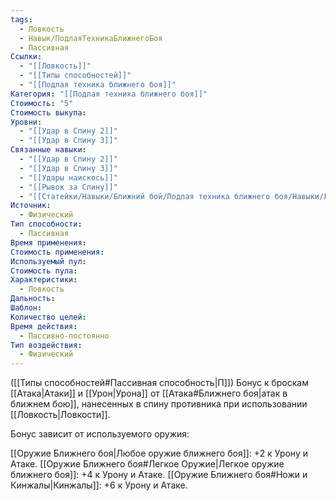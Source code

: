 ```yaml
---
tags:
  - Ловкость
  - Навык/ПодлаяТехникаБлижнегоБоя
  - Пассивная
Ссылки:
  - "[[Ловкость]]"
  - "[[Типы способностей]]"
  - "[[Подлая техника ближнего боя]]"
Категория: "[[Подлая техника ближнего боя]]"
Стоимость: "5"
Стоимость выкупа:
Уровни:
  - "[[Удар в Спину 2]]"
  - "[[Удар в Спину 3]]"
Связанные навыки:
  - "[[Удар в Спину 2]]"
  - "[[Удар в Спину 3]]"
  - "[[Удары наискось]]"
  - "[[Рывок за Спину]]"
  - "[[Статейки/Навыки/Ближний бой/Подлая техника ближнего боя/Навыки/Ликвидация]]"
Источник:
  - Физический
Тип способности:
  - Пассивная
Время применения:
Стоимость применения:
Используемый пул:
Стоимость пула:
Характеристики:
  - Ловкость
Дальность:
Шаблон:
Количество целей:
Время действия:
  - Пассивно-постоянно
Тип воздействия:
  - Физический
---
```

([[Типы способностей#Пассивная способность|П]]) Бонус к броскам [[Атака|Атаки]] и [[Урон|Урона]] от [[Атака#Ближнего боя|атак в ближнем бою]], нанесенных в спину противника при использовании [[Ловкость|Ловкости]].

Бонус зависит от используемого оружия:

[[Оружие Ближнего боя|Любое оружие ближнего боя]]: +2 к Урону и Атаке.
[[Оружие Ближнего боя#Легкое Оружие|Легкое оружие ближнего боя]]: +4 к Урону и Атаке.
[[Оружие Ближнего боя#Ножи и Кинжалы|Кинжалы]]: +6 к Урону и Атаке. 